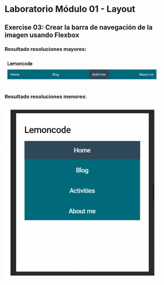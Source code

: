 # Laboratorio Módulo 01 - Layout

## Exercise 03: Crear la barra de navegación de la imagen usando Flexbox

### Resultado resoluciones mayores:

![imagen de menú de navegación para resoluciones mayores](https://github.com/elevalgue/ejercicios-master-frontend/blob/main/module-01-layout/lab-01/exercise-03/lab-01-ex-03-1.png)

### Resultado resoluciones menores:

![imagen de menú de navegación para resoluciones menores](https://github.com/elevalgue/ejercicios-master-frontend/blob/main/module-01-layout/lab-01/exercise-03/lab-01-ex-03-2.png)
